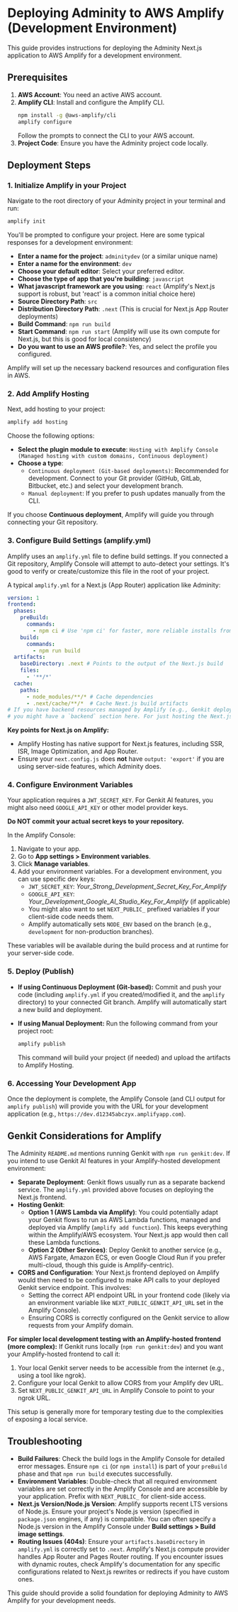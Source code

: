 
# Deploying Adminity to AWS Amplify (Development Environment)

This guide provides instructions for deploying the Adminity Next.js application to AWS Amplify for a development environment.

## Prerequisites

1.  **AWS Account**: You need an active AWS account.
2.  **Amplify CLI**: Install and configure the Amplify CLI.
    ```bash
    npm install -g @aws-amplify/cli
    amplify configure
    ```
    Follow the prompts to connect the CLI to your AWS account.
3.  **Project Code**: Ensure you have the Adminity project code locally.

## Deployment Steps

### 1. Initialize Amplify in your Project

Navigate to the root directory of your Adminity project in your terminal and run:

```bash
amplify init
```

You'll be prompted to configure your project. Here are some typical responses for a development environment:

*   **Enter a name for the project**: `adminitydev` (or a similar unique name)
*   **Enter a name for the environment**: `dev`
*   **Choose your default editor**: Select your preferred editor.
*   **Choose the type of app that you're building**: `javascript`
*   **What javascript framework are you using**: `react` (Amplify's Next.js support is robust, but 'react' is a common initial choice here)
*   **Source Directory Path**: `src`
*   **Distribution Directory Path**: `.next` (This is crucial for Next.js App Router deployments)
*   **Build Command**: `npm run build`
*   **Start Command**: `npm run start` (Amplify will use its own compute for Next.js, but this is good for local consistency)
*   **Do you want to use an AWS profile?**: Yes, and select the profile you configured.

Amplify will set up the necessary backend resources and configuration files in AWS.

### 2. Add Amplify Hosting

Next, add hosting to your project:

```bash
amplify add hosting
```

Choose the following options:

*   **Select the plugin module to execute**: `Hosting with Amplify Console (Managed hosting with custom domains, Continuous deployment)`
*   **Choose a type**:
    *   `Continuous deployment (Git-based deployments)`: Recommended for development. Connect to your Git provider (GitHub, GitLab, Bitbucket, etc.) and select your development branch.
    *   `Manual deployment`: If you prefer to push updates manually from the CLI.

If you choose **Continuous deployment**, Amplify will guide you through connecting your Git repository.

### 3. Configure Build Settings (amplify.yml)

Amplify uses an `amplify.yml` file to define build settings. If you connected a Git repository, Amplify Console will attempt to auto-detect your settings. It's good to verify or create/customize this file in the root of your project.

A typical `amplify.yml` for a Next.js (App Router) application like Adminity:

```yaml
version: 1
frontend:
  phases:
    preBuild:
      commands:
        - npm ci # Use 'npm ci' for faster, more reliable installs from package-lock.json
    build:
      commands:
        - npm run build
  artifacts:
    baseDirectory: .next # Points to the output of the Next.js build
    files:
      - '**/*'
  cache:
    paths:
      - node_modules/**/* # Cache dependencies
      - .next/cache/**/*  # Cache Next.js build artifacts
# If you have backend resources managed by Amplify (e.g., Genkit deployed via `amplify add function`),
# you might have a `backend` section here. For just hosting the Next.js app, this frontend config is key.
```

**Key points for Next.js on Amplify:**
*   Amplify Hosting has native support for Next.js features, including SSR, ISR, Image Optimization, and App Router.
*   Ensure your `next.config.js` does **not** have `output: 'export'` if you are using server-side features, which Adminity does.

### 4. Configure Environment Variables

Your application requires a `JWT_SECRET_KEY`. For Genkit AI features, you might also need `GOOGLE_API_KEY` or other model provider keys.

**Do NOT commit your actual secret keys to your repository.**

In the Amplify Console:
1.  Navigate to your app.
2.  Go to **App settings > Environment variables**.
3.  Click **Manage variables**.
4.  Add your environment variables. For a development environment, you can use specific dev keys:
    *   `JWT_SECRET_KEY`: *Your_Strong_Development_Secret_Key_For_Amplify*
    *   `GOOGLE_API_KEY`: *Your_Development_Google_AI_Studio_Key_For_Amplify* (if applicable)
    *   You might also want to set `NEXT_PUBLIC_` prefixed variables if your client-side code needs them.
    *   Amplify automatically sets `NODE_ENV` based on the branch (e.g., `development` for non-production branches).

These variables will be available during the build process and at runtime for your server-side code.

### 5. Deploy (Publish)

*   **If using Continuous Deployment (Git-based):**
    Commit and push your code (including `amplify.yml` if you created/modified it, and the `amplify` directory) to your connected Git branch. Amplify will automatically start a new build and deployment.

*   **If using Manual Deployment:**
    Run the following command from your project root:
    ```bash
    amplify publish
    ```
    This command will build your project (if needed) and upload the artifacts to Amplify Hosting.

### 6. Accessing Your Development App

Once the deployment is complete, the Amplify Console (and CLI output for `amplify publish`) will provide you with the URL for your development application (e.g., `https://dev.d12345abczyx.amplifyapp.com`).

## Genkit Considerations for Amplify

The Adminity `README.md` mentions running Genkit with `npm run genkit:dev`. If you intend to use Genkit AI features in your Amplify-hosted development environment:

*   **Separate Deployment**: Genkit flows usually run as a separate backend service. The `amplify.yml` provided above focuses on deploying the Next.js frontend.
*   **Hosting Genkit**:
    *   **Option 1 (AWS Lambda via Amplify)**: You could potentially adapt your Genkit flows to run as AWS Lambda functions, managed and deployed via Amplify (`amplify add function`). This keeps everything within the Amplify/AWS ecosystem. Your Next.js app would then call these Lambda functions.
    *   **Option 2 (Other Services)**: Deploy Genkit to another service (e.g., AWS Fargate, Amazon ECS, or even Google Cloud Run if you prefer multi-cloud, though this guide is Amplify-centric).
*   **CORS and Configuration**: Your Next.js frontend deployed on Amplify would then need to be configured to make API calls to your deployed Genkit service endpoint. This involves:
    *   Setting the correct API endpoint URL in your frontend code (likely via an environment variable like `NEXT_PUBLIC_GENKIT_API_URL` set in the Amplify Console).
    *   Ensuring CORS is correctly configured on the Genkit service to allow requests from your Amplify domain.

**For simpler local development testing with an Amplify-hosted frontend (more complex):**
If Genkit runs locally (`npm run genkit:dev`) and you want your Amplify-hosted frontend to call it:
1.  Your local Genkit server needs to be accessible from the internet (e.g., using a tool like ngrok).
2.  Configure your local Genkit to allow CORS from your Amplify dev URL.
3.  Set `NEXT_PUBLIC_GENKIT_API_URL` in Amplify Console to point to your ngrok URL.

This setup is generally more for temporary testing due to the complexities of exposing a local service.

## Troubleshooting

*   **Build Failures**: Check the build logs in the Amplify Console for detailed error messages. Ensure `npm ci` (or `npm install`) is part of your `preBuild` phase and that `npm run build` executes successfully.
*   **Environment Variables**: Double-check that all required environment variables are set correctly in the Amplify Console and are accessible by your application. Prefix with `NEXT_PUBLIC_` for client-side access.
*   **Next.js Version/Node.js Version**: Amplify supports recent LTS versions of Node.js. Ensure your project's Node.js version (specified in `package.json` engines, if any) is compatible. You can often specify a Node.js version in the Amplify Console under **Build settings > Build image settings**.
*   **Routing Issues (404s)**: Ensure your `artifacts.baseDirectory` in `amplify.yml` is correctly set to `.next`. Amplify's Next.js compute provider handles App Router and Pages Router routing. If you encounter issues with dynamic routes, check Amplify's documentation for any specific configurations related to Next.js rewrites or redirects if you have custom ones.

This guide should provide a solid foundation for deploying Adminity to AWS Amplify for your development needs.
